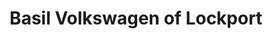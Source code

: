 ---
title: "Basil Volkswagen of Lockport"
url: /lockport/basil-volkswagen-of-lockport/
shop: Autohaus
---